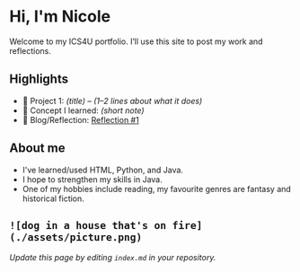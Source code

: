 # Hi, I'm Nicole
Welcome to my ICS4U portfolio. I’ll use this site to post my work and reflections.

## Highlights
- 🔧 Project 1: *(title)* – *(1–2 lines about what it does)*
- 🧠 Concept I learned: *(short note)*
- 📝 Blog/Reflection: [Reflection #1](./posts/first_reflection.md)

## About me
- I've learned/used HTML, Python, and Java.
- I hope to strengthen my skills in Java.
- One of my hobbies include reading, my favourite genres are fantasy and historical fiction.

`![dog in a house that's on fire](./assets/picture.png)`
---
*Update this page by editing `index.md` in your repository.*
